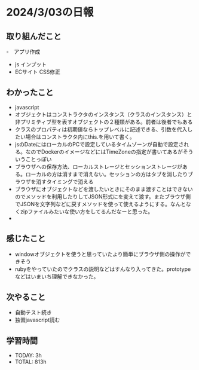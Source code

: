 # 2024/3/03の日報

## 取り組んだこと
-　アプリ作成
- js インプット
- ECサイト CSS修正

## わかったこと
- javascript
- オブジェクトはコンストラクタのインスタンス（クラスのインスタンス）と非プリミティブ型を表すオブジェクトの２種類がある。前者は後者でもある
- クラスのプロパティは初期値ならトップレベルに記述できる、引数を代入したい場合はコンストラクタ内にthis.を用いて書く。
- jsのDateにはローカルのPCで設定しているタイムゾーンが自動で設定される。なのでDockerのイメージなどにはTimeZoneの指定が書いてあるがそういうことっぽい
- ブラウザへの保存方法、ローカルストレージとセッションストレージがある。ローカルの方は消すまで消えない。セッションの方はタブを消したりブラウザを消すタイミングで消える
- ブラウザにオブジェクトなどを渡したいときにそのまま渡すことはできないのでメソッドを利用したりしてJSON形式にを変えて渡す。またブラウザ側でJSONを文字列などに戻すメソッドを使って使えるようにする。なんとなくzipファイルみたいな使い方をしてるんだなーと思った。
- 

## 感じたこと
- windowオブジェクトを使うと思っていたより簡単にブラウザ側の操作ができそう
- rubyをやっていたのでクラスの説明などはすんなり入ってきた。prototypeなどはいまいち理解できなかった。

## 次やること
- 自動テスト続き
- 独習javascript読む


## 学習時間
- TODAY: 3h
- TOTAL: 813h

